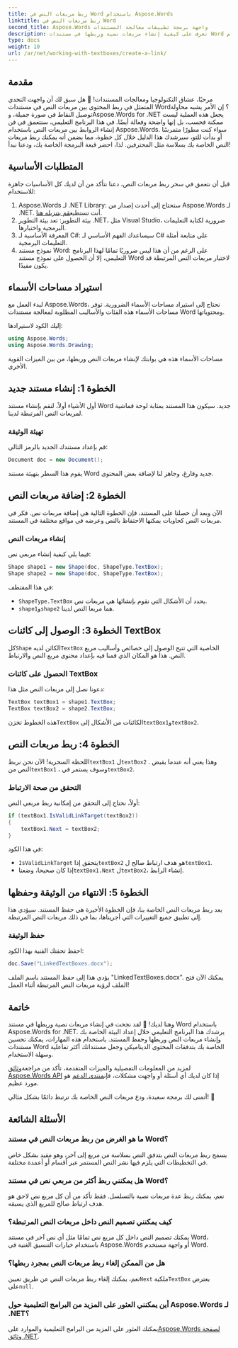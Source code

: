 ```yaml
---
title: ربط مربعات النص في Word باستخدام Aspose.Words
linktitle: ربط مربعات النص في Word
second_title: Aspose.Words واجهة برمجة تطبيقات معالجة المستندات
description: تعرف على كيفية إنشاء مربعات نصية وربطها في مستندات Word باستخدام Aspose.Words لـ .NET. اتبع دليلنا الشامل لتخصيص المستندات بسلاسة!
type: docs
weight: 10
url: /ar/net/working-with-textboxes/create-a-link/
---
```

## مقدمة

مرحبًا، عشاق التكنولوجيا ومعالجات المستندات! 🌟 هل سبق لك أن واجهت التحدي المتمثل في ربط المحتوى بين مربعات النص في مستندات Word؟ إن الأمر يشبه محاولة توصيل النقاط في صورة جميلة، وAspose.Words for .NET يجعل هذه العملية ليست ممكنة فحسب، بل إنها واضحة وفعالة أيضًا. في هذا البرنامج التعليمي، سنتعمق في فن إنشاء الروابط بين مربعات النص باستخدام Aspose.Words. سواء كنت مطورًا متمرسًا أو بدأت للتو، سيرشدك هذا الدليل خلال كل خطوة، مما يضمن أنه يمكنك ربط مربعات النص الخاصة بك بسلاسة مثل المحترفين. لذا، احضر قبعة البرمجة الخاصة بك، ودعنا نبدأ!

## المتطلبات الأساسية

قبل أن نتعمق في سحر ربط مربعات النص، دعنا نتأكد من أن لديك كل الأساسيات جاهزة للاستخدام:

1. Aspose.Words لـ .NET Library: ستحتاج إلى أحدث إصدار من Aspose.Words لـ .NET. أنت تستطيع[قم بتنزيله هنا](https://releases.aspose.com/words/net/).
2. بيئة التطوير: تعد بيئة التطوير .NET، مثل Visual Studio، ضرورية لكتابة التعليمات البرمجية واختبارها.
3. المعرفة الأساسية لـ C#: سيساعدك الفهم الأساسي لـ C# على متابعة أمثلة التعليمات البرمجية.
4. نموذج مستند Word: على الرغم من أن هذا ليس ضروريًا تمامًا لهذا البرنامج التعليمي، إلا أن الحصول على نموذج مستند Word لاختبار مربعات النص المرتبطة قد يكون مفيدًا.

## استيراد مساحات الأسماء

لبدء العمل مع Aspose.Words، نحتاج إلى استيراد مساحات الأسماء الضرورية. توفر مساحات الأسماء هذه الفئات والأساليب المطلوبة لمعالجة مستندات Word ومحتوياتها.

إليك الكود لاستيرادها:

```csharp
using Aspose.Words;
using Aspose.Words.Drawing;
```

مساحات الأسماء هذه هي بوابتك لإنشاء مربعات النص وربطها، من بين الميزات القوية الأخرى.

## الخطوة 1: إنشاء مستند جديد

أول الأشياء أولاً، لنقم بإنشاء مستند Word جديد. سيكون هذا المستند بمثابة لوحة قماشية لمربعات النص المرتبطة لدينا.

### تهيئة الوثيقة

قم بإعداد مستندك الجديد بالرمز التالي:

```csharp
Document doc = new Document();
```

يقوم هذا السطر بتهيئة مستند Word جديد وفارغ، وجاهز لنا لإضافة بعض المحتوى.

## الخطوة 2: إضافة مربعات النص

الآن وبعد أن حصلنا على المستند، فإن الخطوة التالية هي إضافة مربعات نص. فكر في مربعات النص كحاويات يمكنها الاحتفاظ بالنص وعرضه في مواقع مختلفة في المستند.

### إنشاء مربعات النص

فيما يلي كيفية إنشاء مربعي نص:

```csharp
Shape shape1 = new Shape(doc, ShapeType.TextBox);
Shape shape2 = new Shape(doc, ShapeType.TextBox);
```

في هذا المقتطف:
- `ShapeType.TextBox` يحدد أن الأشكال التي نقوم بإنشائها هي مربعات نص.
- `shape1`و`shape2` هما مربعا النص لدينا.

## الخطوة 3: الوصول إلى كائنات TextBox

 كل`Shape` الكائن لديه`TextBox` الخاصية التي تتيح الوصول إلى خصائص وأساليب مربع النص. هذا هو المكان الذي قمنا فيه بإعداد محتوى مربع النص والارتباط.

### الحصول على كائنات TextBox

دعونا نصل إلى مربعات النص مثل هذا:

```csharp
TextBox textBox1 = shape1.TextBox;
TextBox textBox2 = shape2.TextBox;
```

 هذه الخطوط تخزن`TextBox` الكائنات من الأشكال إلى`textBox1`و`textBox2`.

## الخطوة 4: ربط مربعات النص

 اللحظة السحرية! الآن نحن نربط`textBox1` ل`textBox2` . وهذا يعني أنه عندما يفيض النص من`textBox1` ، وسوف يستمر في`textBox2`.

### التحقق من صحة الارتباط

أولاً، نحتاج إلى التحقق من إمكانية ربط مربعي النص:

```csharp
if (textBox1.IsValidLinkTarget(textBox2))
{
    textBox1.Next = textBox2;
}
```

في هذا الكود:
- `IsValidLinkTarget` يتحقق إذا`textBox2` هو هدف ارتباط صالح ل`textBox1`.
-  إذا كان صحيحا، وضعنا`textBox1.Next` ل`textBox2`، إنشاء الرابط.

## الخطوة 5: الانتهاء من الوثيقة وحفظها

بعد ربط مربعات النص الخاصة بنا، فإن الخطوة الأخيرة هي حفظ المستند. سيؤدي هذا إلى تطبيق جميع التغييرات التي أجريناها، بما في ذلك مربعات النص المرتبطة.

### حفظ الوثيقة

احفظ تحفتك الفنية بهذا الكود:

```csharp
doc.Save("LinkedTextBoxes.docx");
```

يؤدي هذا إلى حفظ المستند باسم الملف "LinkedTextBoxes.docx". يمكنك الآن فتح الملف لرؤية مربعات النص المرتبطة أثناء العمل!

## خاتمة

وهنا لديك! 🎉 لقد نجحت في إنشاء مربعات نصية وربطها في مستند Word باستخدام Aspose.Words for .NET. يرشدك هذا البرنامج التعليمي خلال إعداد البيئة الخاصة بك وإنشاء مربعات النص وربطها وحفظ المستند. باستخدام هذه المهارات، يمكنك تحسين مستندات Word الخاصة بك بتدفقات المحتوى الديناميكي وجعل مستنداتك أكثر تفاعلية وسهلة الاستخدام.

 لمزيد من المعلومات التفصيلية والميزات المتقدمة، تأكد من مراجعة[وثائق Aspose.Words API](https://reference.aspose.com/words/net/) إذا كان لديك أي أسئلة أو واجهت مشكلات، فإن[منتدى الدعم](https://forum.aspose.com/c/words/8) هو مورد عظيم.

أتمنى لك برمجة سعيدة، ودع مربعات النص الخاصة بك ترتبط دائمًا بشكل مثالي! 🚀

## الأسئلة الشائعة

### ما هو الغرض من ربط مربعات النص في مستند Word؟
يسمح ربط مربعات النص بتدفق النص بسلاسة من مربع إلى آخر، وهو مفيد بشكل خاص في التخطيطات التي يلزم فيها نشر النص المستمر عبر أقسام أو أعمدة مختلفة.

### هل يمكنني ربط أكثر من مربعي نص في مستند Word؟
نعم، يمكنك ربط عدة مربعات نصية بالتسلسل. فقط تأكد من أن كل مربع نص لاحق هو هدف ارتباط صالح للمربع الذي يسبقه.

### كيف يمكنني تصميم النص داخل مربعات النص المرتبطة؟
يمكنك تصميم النص داخل كل مربع نص تمامًا مثل أي نص آخر في مستند Word، باستخدام خيارات التنسيق الغنية في Aspose.Words أو واجهة مستخدم Word.

### هل من الممكن إلغاء ربط مربعات النص بمجرد ربطها؟
 نعم، يمكنك إلغاء ربط مربعات النص عن طريق تعيين`Next` ملكية`TextBox` يعترض على`null`.

### أين يمكنني العثور على المزيد من البرامج التعليمية حول Aspose.Words لـ .NET؟
 يمكنك العثور على المزيد من البرامج التعليمية والموارد على[Aspose.Words لصفحة وثائق .NET](https://reference.aspose.com/words/net/).